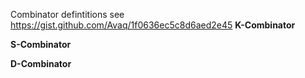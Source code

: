 Combinator defintitions see https://gist.github.com/Avaq/1f0636ec5c8d6aed2e45
**K-Combinator**

**S-Combinator**

**D-Combinator**

